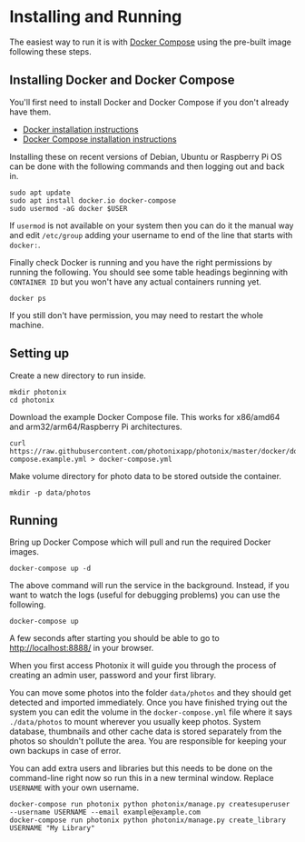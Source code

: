# Installing and Running

The easiest way to run it is with [Docker Compose](https://docs.docker.com/compose/install/#install-compose) using the pre-built image following these steps.

## Installing Docker and Docker Compose

You'll first need to install Docker and Docker Compose if you don't already have them.

- [Docker installation instructions](https://docs.docker.com/get-docker/)
- [Docker Compose installation instructions](https://docs.docker.com/compose/install/)

Installing these on recent versions of Debian, Ubuntu or Raspberry Pi OS can be done with the following commands and then logging out and back in.

    sudo apt update
    sudo apt install docker.io docker-compose
    sudo usermod -aG docker $USER

If `usermod` is not available on your system then you can do it the manual way and edit `/etc/group` adding your username to end of the line that starts with `docker:`.

Finally check Docker is running and you have the right permissions by running the following. You should see some table headings beginning with `CONTAINER ID` but you won't have any actual containers running yet.

    docker ps

If you still don't have permission, you may need to restart the whole machine.

## Setting up

Create a new directory to run inside.

    mkdir photonix
    cd photonix

Download the example Docker Compose file. This works for x86/amd64 and arm32/arm64/Raspberry Pi architectures.

    curl https://raw.githubusercontent.com/photonixapp/photonix/master/docker/docker-compose.example.yml > docker-compose.yml

Make volume directory for photo data to be stored outside the container.

    mkdir -p data/photos

## Running

Bring up Docker Compose which will pull and run the required Docker images.

    docker-compose up -d

The above command will run the service in the background. Instead, if you want to watch the logs (useful for debugging problems) you can use the following.

    docker-compose up

A few seconds after starting you should be able to go to [http://localhost:8888/](http://localhost:8888/) in your browser.

When you first access Photonix it will guide you through the process of creating an admin user, password and your first library.

You can move some photos into the folder `data/photos` and they should get detected and imported immediately. Once you have finished trying out the system you can edit the volume in the `docker-compose.yml` file where it says `./data/photos` to mount wherever you usually keep photos. System database, thumbnails and other cache data is stored separately from the photos so shouldn't pollute the area. You are responsible for keeping your own backups in case of error.

You can add extra users and libraries but this needs to be done on the command-line right now so run this in a new terminal window. Replace `USERNAME` with your own username.

    docker-compose run photonix python photonix/manage.py createsuperuser --username USERNAME --email example@example.com
    docker-compose run photonix python photonix/manage.py create_library USERNAME "My Library"

